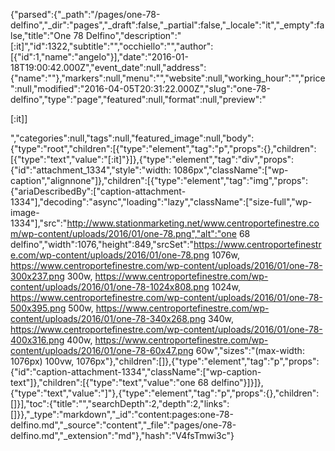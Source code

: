 {"parsed":{"_path":"/pages/one-78-delfino","_dir":"pages","_draft":false,"_partial":false,"_locale":"it","_empty":false,"title":"One 78 Delfino","description":"[:it]","id":1322,"subtitle":"","occhiello":"","author":[{"id":1,"name":"angelo"}],"date":"2016-01-18T19:00:42.000Z","event_date":null,"address":{"name":""},"markers":null,"menu":"","website":null,"working_hour":"","price":null,"modified":"2016-04-05T20:31:22.000Z","slug":"one-78-delfino","type":"page","featured":null,"format":null,"preview":"<p>[:it]]</p> ","categories":null,"tags":null,"featured_image":null,"body":{"type":"root","children":[{"type":"element","tag":"p","props":{},"children":[{"type":"text","value":"[:it]"}]},{"type":"element","tag":"div","props":{"id":"attachment_1334","style":"width: 1086px","className":["wp-caption","alignnone"]},"children":[{"type":"element","tag":"img","props":{"ariaDescribedBy":["caption-attachment-1334"],"decoding":"async","loading":"lazy","className":["size-full","wp-image-1334"],"src":"http://www.stationmarketing.net/www.centroportefinestre.com/wp-content/uploads/2016/01/one-78.png","alt":"one 68 delfino","width":1076,"height":849,"srcSet":"https://www.centroportefinestre.com/wp-content/uploads/2016/01/one-78.png 1076w, https://www.centroportefinestre.com/wp-content/uploads/2016/01/one-78-300x237.png 300w, https://www.centroportefinestre.com/wp-content/uploads/2016/01/one-78-1024x808.png 1024w, https://www.centroportefinestre.com/wp-content/uploads/2016/01/one-78-500x395.png 500w, https://www.centroportefinestre.com/wp-content/uploads/2016/01/one-78-340x268.png 340w, https://www.centroportefinestre.com/wp-content/uploads/2016/01/one-78-400x316.png 400w, https://www.centroportefinestre.com/wp-content/uploads/2016/01/one-78-60x47.png 60w","sizes":"(max-width: 1076px) 100vw, 1076px"},"children":[]},{"type":"element","tag":"p","props":{"id":"caption-attachment-1334","className":["wp-caption-text"]},"children":[{"type":"text","value":"one 68 delfino"}]}]},{"type":"text","value":"]"},{"type":"element","tag":"p","props":{},"children":[]}],"toc":{"title":"","searchDepth":2,"depth":2,"links":[]}},"_type":"markdown","_id":"content:pages:one-78-delfino.md","_source":"content","_file":"pages/one-78-delfino.md","_extension":"md"},"hash":"V4fsTmwi3c"}